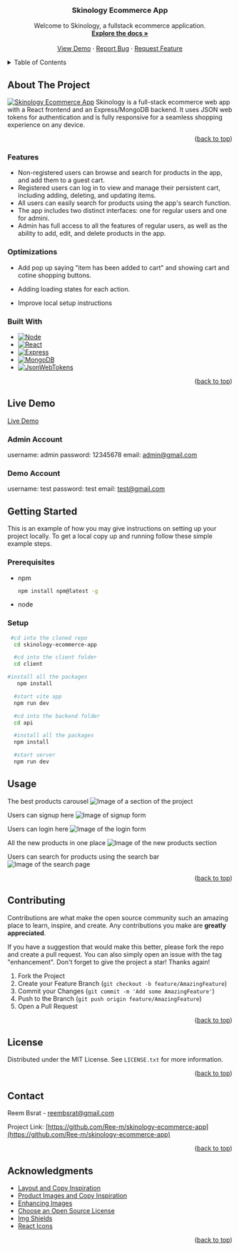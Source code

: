 <a name="readme-top"></a>

<!-- [![Contributors][contributors-shield]][contributors-url]
[![Forks][forks-shield]][forks-url]
[![Stargazers][stars-shield]][stars-url]
[![Issues][issues-shield]][issues-url]
[![MIT License][license-shield]][license-url]
[![LinkedIn][linkedin-shield]][linkedin-url] -->

<!-- PROJECT LOGO -->
<br />
<div align="center">
  

  <h3 align="center">Skinology Ecommerce App</h3>

  <p align="center">
    Welcome to Skinology, a fullstack ecommerce application.
    <br />
    <a href="https://github.com/Ree-m/skinology-ecommerce-app"><strong>Explore the docs »</strong></a>
    <br />
    <br />
    <a href="https://skinology-ecommerce-app-client.onrender.com/">View Demo</a>
    ·
    <a href="https://github.com/Ree-m/skinology-ecommerce-app/issues">Report Bug</a>
    ·
    <a href="https://github.com/Ree-m/skinology-ecommerce-app/issues">Request Feature</a>
  </p>
</div>

<!-- TABLE OF CONTENTS -->
<details>
  <summary>Table of Contents</summary>
  <ol>
    <li>
      <a href="#about-the-project">About The Project</a>
      <ul>
        <li><a href="#built-with">Built With</a></li>
       li><a href="#features">Features</a></li>
      </ul>
    </li>
    <li>
      <a href="#getting-started">Getting Started</a>
      <ul>
        <li><a href="#prerequisites">Prerequisites</a></li>
        <li><a href="#installation">Installation</a></li>
      </ul>
    </li>
    <li><a href="#usage">Usage</a></li>
    <li><a href="#contributing">Contributing</a></li>
    <li><a href="#license">License</a></li>
    <li><a href="#contact">Contact</a></li>
    <li><a href="#acknowledgments">Acknowledgments</a></li>

  </ol>
</details>

<!-- ABOUT THE PROJECT -->

## About The Project

[![Skinology Ecommerce App][product-screenshot]](https://skinology-ecommerce-app-client.onrender.com/)
Skinology is a full-stack ecommerce web app with a React frontend and an Express/MongoDB backend. It uses JSON web tokens for authentication and is fully responsive for a seamless shopping experience on any device.

<p align="right">(<a href="#readme-top">back to top</a>)</p>

### Features

- Non-registered users can browse and search for products in the app, and add them to a guest cart.
- Registered users can log in to view and manage their persistent cart, including adding, deleting, and updating items.
- All users can easily search for products using the app's search function.
- The app includes two distinct interfaces: one for regular users and one for admini.
- Admin has full access to all the features of regular users, as well as the ability to add, edit, and delete products in the app.

### Optimizations

- Add pop up saying "item has been added to cart" and showing cart and cotine shopping buttons.

- Adding loading states for each action.

- Improve local setup instructions



### Built With

- [![Node][node.js]][node-url]
- [![React][react.js]][react-url]
- [![Express][express.js]][express-url]
- [![MongoDB][mongodb]][mongodb-url]
- [![JsonWebTokens][jwt]][jwt-url]

<p align="right">(<a href="#readme-top">back to top</a>)</p>

## Live Demo

[Live Demo](https://skinology-ecommerce-app-client.onrender.com/)

### Admin Account

username: admin password: 12345678 email: admin@gmail.com

### Demo Account

username: test password: test email: test@gmail.com

<!-- GETTING STARTED -->

## Getting Started

This is an example of how you may give instructions on setting up your project locally.
To get a local copy up and running follow these simple example steps.

### Prerequisites

- npm
  ```sh
  npm install npm@latest -g
  ```
- node

### Setup

```sh
 #cd into the cloned repo
  cd skinology-ecommerce-app

  #cd into the client folder
  cd client

#install all the packages
   npm install

  #start vite app
  npm run dev

  #cd into the backend folder
  cd api

  #install all the packages
  npm install

  #start server
  npm run dev
```

<!-- USAGE EXAMPLES -->

## Usage
The best products carousel
<img src="client/src/assets/best-section-screenshot.png" alt="Image of a section of the project" />

Users can signup here
<img src="client/src/assets/signup-form.png" alt="Image of signup form" />

Users can login here
<img src="client/src/assets/login-page-screenshot.png" alt="Image of the login form" />

All the new products in one place
<img src="client/src/assets/new-section-screenshot.png" alt="Image of the new products section" />

Users can search for products using the search bar
<img src="client/src/assets/searchBar--screenshot.png" alt="Image of the search page" />


<p align="right">(<a href="#readme-top">back to top</a>)</p>

<!-- CONTRIBUTING -->

## Contributing

Contributions are what make the open source community such an amazing place to learn, inspire, and create. Any contributions you make are **greatly appreciated**.

If you have a suggestion that would make this better, please fork the repo and create a pull request. You can also simply open an issue with the tag "enhancement".
Don't forget to give the project a star! Thanks again!

1. Fork the Project
2. Create your Feature Branch (`git checkout -b feature/AmazingFeature`)
3. Commit your Changes (`git commit -m 'Add some AmazingFeature'`)
4. Push to the Branch (`git push origin feature/AmazingFeature`)
5. Open a Pull Request

<p align="right">(<a href="#readme-top">back to top</a>)</p>

<!-- LICENSE -->

## License

Distributed under the MIT License. See `LICENSE.txt` for more information.

<p align="right">(<a href="#readme-top">back to top</a>)</p>

<!-- CONTACT -->

## Contact

Reem Bsrat - reembsrat@gmail.com

Project Link: [https://github.com/Ree-m/skinology-ecommerce-app](https://github.com/Ree-m/skinology-ecommerce-app)

<p align="right">(<a href="#readme-top">back to top</a>)</p>

<!-- ACKNOWLEDGMENTS -->

## Acknowledgments

- [Layout and Copy Inspiration](https://www.likeskincare.com/)
- [Product Images and Copy Inspiration](https://www.stylevana.com/en_US/)
- [Enhancing Images](https://letsenhance.io/)
- [Choose an Open Source License](https://choosealicense.com)
- [Img Shields](https://shields.io) 
- [React Icons](https://react-icons.github.io/react-icons/search)

<p align="right">(<a href="#readme-top">back to top</a>)</p>

[forks-shield]: https://img.shields.io/github/forks/othneildrew/Best-README-Template.svg?style=for-the-badge
[forks-url]: https://github.com/othneildrew/Best-README-Template/network/members
[stars-shield]: https://img.shields.io/github/stars/othneildrew/Best-README-Template.svg?style=for-the-badge
[stars-url]: https://github.com/othneildrew/Best-README-Template/stargazers
[issues-shield]: https://img.shields.io/github/issues/othneildrew/Best-README-Template.svg?style=for-the-badge
[issues-url]: https://github.com/othneildrew/Best-README-Template/issues
[license-shield]: https://img.shields.io/github/license/othneildrew/Best-README-Template.svg?style=for-the-badge
[license-url]: https://github.com/Ree-m/skinology-ecommerce-app/blob/main/LICENSE.txt
[product-screenshot]: client/src/assets/project-main-screenshot.png
[node.js]: https://img.shields.io/badge/Node.js-43853D?style=for-the-badge&logo=node.js&logoColor=white
[node-url]: https://nodejs.org/en
[react.js]: https://img.shields.io/badge/React-20232A?style=for-the-badge&logo=react&logoColor=61DAFB
[react-url]: https://reactjs.org/
[mongodb]: https://img.shields.io/badge/MongoDB-4EA94B?style=for-the-badge&logo=mongodb&logoColor=white
[mongodb-url]: https://www.mongodb.com/docs/atlas/
[express.js]: https://img.shields.io/badge/Express.js-404D59?style=for-the-badge
[express-url]: https://expressjs.com/
[jwt]: https://img.shields.io/badge/json%20web%20tokens-323330?style=for-the-badge&logo=json-web-tokens&logoColor=pink
[jwt-url]: https://jwt.io/
